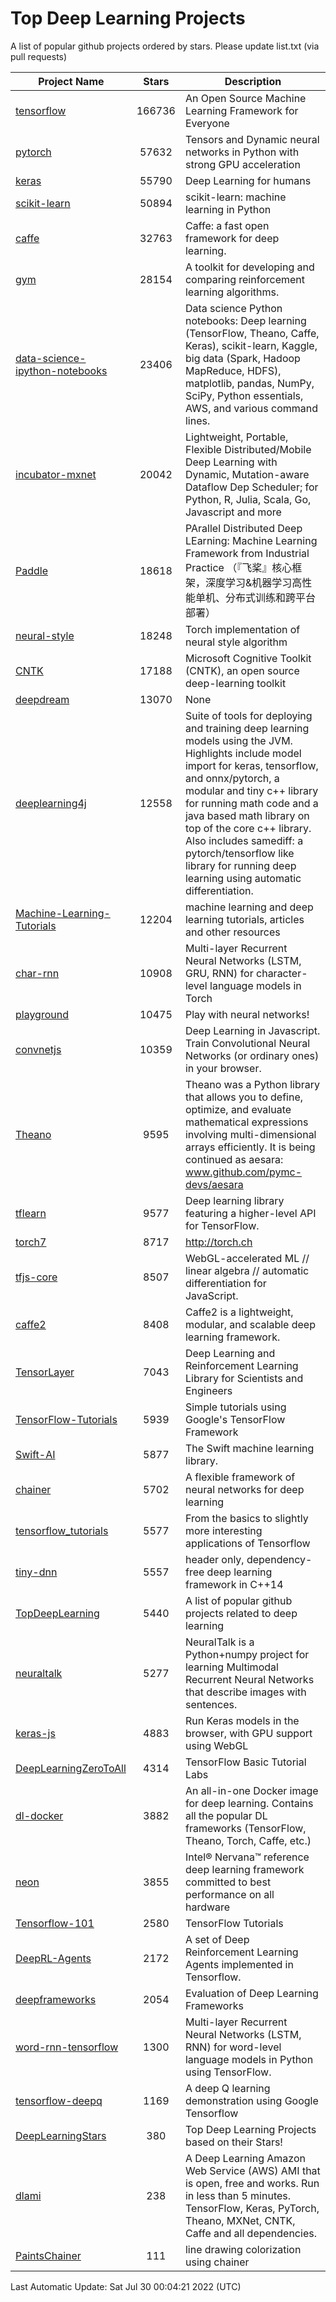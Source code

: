 # Top Deep Learning Projects
A list of popular github projects ordered by stars.
Please update list.txt (via pull requests)

|Project Name| Stars | Description |
| ---------- |:-----:| ----------- |
| [tensorflow](https://github.com/tensorflow/tensorflow) | 166736 | An Open Source Machine Learning Framework for Everyone |
| [pytorch](https://github.com/pytorch/pytorch) | 57632 | Tensors and Dynamic neural networks in Python with strong GPU acceleration |
| [keras](https://github.com/keras-team/keras) | 55790 | Deep Learning for humans |
| [scikit-learn](https://github.com/scikit-learn/scikit-learn) | 50894 | scikit-learn: machine learning in Python |
| [caffe](https://github.com/BVLC/caffe) | 32763 | Caffe: a fast open framework for deep learning. |
| [gym](https://github.com/openai/gym) | 28154 | A toolkit for developing and comparing reinforcement learning algorithms. |
| [data-science-ipython-notebooks](https://github.com/donnemartin/data-science-ipython-notebooks) | 23406 | Data science Python notebooks: Deep learning (TensorFlow, Theano, Caffe, Keras), scikit-learn, Kaggle, big data (Spark, Hadoop MapReduce, HDFS), matplotlib, pandas, NumPy, SciPy, Python essentials, AWS, and various command lines. |
| [incubator-mxnet](https://github.com/apache/incubator-mxnet) | 20042 | Lightweight, Portable, Flexible Distributed/Mobile Deep Learning with Dynamic, Mutation-aware Dataflow Dep Scheduler; for Python, R, Julia, Scala, Go, Javascript and more |
| [Paddle](https://github.com/PaddlePaddle/Paddle) | 18618 | PArallel Distributed Deep LEarning: Machine Learning Framework from Industrial Practice （『飞桨』核心框架，深度学习&机器学习高性能单机、分布式训练和跨平台部署） |
| [neural-style](https://github.com/jcjohnson/neural-style) | 18248 | Torch implementation of neural style algorithm |
| [CNTK](https://github.com/microsoft/CNTK) | 17188 | Microsoft Cognitive Toolkit (CNTK), an open source deep-learning toolkit |
| [deepdream](https://github.com/google/deepdream) | 13070 | None |
| [deeplearning4j](https://github.com/eclipse/deeplearning4j) | 12558 | Suite of tools for deploying and training deep learning models using the JVM. Highlights include model import for keras, tensorflow, and onnx/pytorch, a modular and tiny c++ library for running math code and a java based math library on top of the core c++ library. Also includes samediff: a pytorch/tensorflow like library for running deep learning using automatic differentiation. |
| [Machine-Learning-Tutorials](https://github.com/ujjwalkarn/Machine-Learning-Tutorials) | 12204 | machine learning and deep learning tutorials, articles and other resources  |
| [char-rnn](https://github.com/karpathy/char-rnn) | 10908 | Multi-layer Recurrent Neural Networks (LSTM, GRU, RNN) for character-level language models in Torch |
| [playground](https://github.com/tensorflow/playground) | 10475 | Play with neural networks! |
| [convnetjs](https://github.com/karpathy/convnetjs) | 10359 | Deep Learning in Javascript. Train Convolutional Neural Networks (or ordinary ones) in your browser. |
| [Theano](https://github.com/Theano/Theano) | 9595 | Theano was a Python library that allows you to define, optimize, and evaluate mathematical expressions involving multi-dimensional arrays efficiently. It is being continued as aesara: www.github.com/pymc-devs/aesara |
| [tflearn](https://github.com/tflearn/tflearn) | 9577 | Deep learning library featuring a higher-level API for TensorFlow. |
| [torch7](https://github.com/torch/torch7) | 8717 | http://torch.ch |
| [tfjs-core](https://github.com/tensorflow/tfjs-core) | 8507 | WebGL-accelerated ML // linear algebra // automatic differentiation for JavaScript. |
| [caffe2](https://github.com/facebookarchive/caffe2) | 8408 | Caffe2 is a lightweight, modular, and scalable deep learning framework. |
| [TensorLayer](https://github.com/tensorlayer/TensorLayer) | 7043 | Deep Learning and Reinforcement Learning Library for Scientists and Engineers  |
| [TensorFlow-Tutorials](https://github.com/nlintz/TensorFlow-Tutorials) | 5939 | Simple tutorials using Google's TensorFlow Framework |
| [Swift-AI](https://github.com/Swift-AI/Swift-AI) | 5877 | The Swift machine learning library. |
| [chainer](https://github.com/chainer/chainer) | 5702 | A flexible framework of neural networks for deep learning |
| [tensorflow_tutorials](https://github.com/pkmital/tensorflow_tutorials) | 5577 | From the basics to slightly more interesting applications of Tensorflow |
| [tiny-dnn](https://github.com/tiny-dnn/tiny-dnn) | 5557 | header only, dependency-free deep learning framework in C++14 |
| [TopDeepLearning](https://github.com/aymericdamien/TopDeepLearning) | 5440 | A list of popular github projects related to deep learning |
| [neuraltalk](https://github.com/karpathy/neuraltalk) | 5277 | NeuralTalk is a Python+numpy project for learning Multimodal Recurrent Neural Networks that describe images with sentences. |
| [keras-js](https://github.com/transcranial/keras-js) | 4883 | Run Keras models in the browser, with GPU support using WebGL |
| [DeepLearningZeroToAll](https://github.com/hunkim/DeepLearningZeroToAll) | 4314 | TensorFlow Basic Tutorial Labs |
| [dl-docker](https://github.com/floydhub/dl-docker) | 3882 | An all-in-one Docker image for deep learning. Contains all the popular DL frameworks (TensorFlow, Theano, Torch, Caffe, etc.) |
| [neon](https://github.com/NervanaSystems/neon) | 3855 | Intel® Nervana™ reference deep learning framework committed to best performance on all hardware |
| [Tensorflow-101](https://github.com/sjchoi86/Tensorflow-101) | 2580 | TensorFlow Tutorials |
| [DeepRL-Agents](https://github.com/awjuliani/DeepRL-Agents) | 2172 | A set of Deep Reinforcement Learning Agents implemented in Tensorflow. |
| [deepframeworks](https://github.com/zer0n/deepframeworks) | 2054 | Evaluation of Deep Learning Frameworks |
| [word-rnn-tensorflow](https://github.com/hunkim/word-rnn-tensorflow) | 1300 | Multi-layer Recurrent Neural Networks (LSTM, RNN) for word-level language models in Python using TensorFlow. |
| [tensorflow-deepq](https://github.com/siemanko/tensorflow-deepq) | 1169 | A deep Q learning demonstration using Google Tensorflow |
| [DeepLearningStars](https://github.com/hunkim/DeepLearningStars) | 380 | Top Deep Learning Projects based on their Stars! |
| [dlami](https://github.com/ritchieng/dlami) | 238 | A Deep Learning Amazon Web Service (AWS) AMI that is open, free and works. Run in less than 5 minutes. TensorFlow, Keras, PyTorch, Theano, MXNet, CNTK, Caffe and all dependencies. |
| [PaintsChainer](https://github.com/taizan/PaintsChainer) | 111 | line drawing colorization using chainer |

Last Automatic Update: Sat Jul 30 00:04:21 2022 (UTC)
